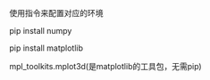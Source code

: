 
使用指令来配置对应的环境

pip install numpy

pip install matplotlib

mpl_toolkits.mplot3d(是matplotlib的工具包，无需pip)
